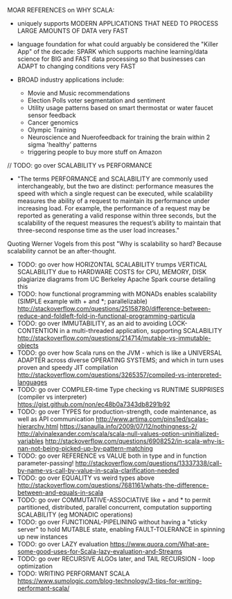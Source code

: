 

MOAR REFERENCES on WHY SCALA:

- uniquely supports MODERN APPLICATIONS THAT NEED TO PROCESS LARGE AMOUNTS OF DATA very FAST

- language foundation for what could arguably be considered the "Killer App" of the decade:   SPARK
  which supports machine learning/data science for BIG and FAST data processing so that businesses can ADAPT to
  changing conditions very FAST

- BROAD industry applications include:
  - Movie and Music recommendations
  - Election Polls voter segmentation and sentiment
  - Utility usage patterns based on smart thermostat or water faucet sensor feedback
  - Cancer genomics
  - Olympic Training
  - Neuroscience and Nuerofeedback for training the brain within 2 sigma 'healthy' patterns
  - triggering people to buy more stuff on Amazon

// TODO: go over SCALABILITY vs PERFORMANCE
- "The terms PERFORMANCE and SCALABILITY are commonly used interchangeably,
but the two are distinct: performance measures the speed with which a single request can be executed,
while scalability measures the ability of a request to maintain its performance under increasing load.
For example, the performance of a request may be reported as generating a valid response within three seconds,
but the scalability of the request measures the request’s ability to maintain that three-second response time as
the user load increases."

Quoting Werner Vogels from this post "Why is scalability so hard? Because scalability cannot be an after-thought.

- TODO:  go over how HORIZONTAL SCALABILITY trumps VERTICAL SCALABILITY due to HARDWARE COSTS for CPU, MEMORY, DISK
plagiarize diagrams from UC Berkeley Apache Spark course detailing this
- TODO:  how functional programming with MONADs enables scalability  (SIMPLE example with + and *; parallelizable)
http://stackoverflow.com/questions/25158780/difference-between-reduce-and-foldleft-fold-in-functional-programming-particula
- TODO:  go over IMMUTABILITY, as an aid to avoiding LOCK-CONTENTION in a multi-threaded application, supporting SCALABILITY
http://stackoverflow.com/questions/214714/mutable-vs-immutable-objects
- TODO:  go over how Scala runs on the JVM - which is like a UNIVERSAL ADAPTER across diverse OPERATING SYSTEMS;
         and which in turn uses proven and speedy JIT compilation
http://stackoverflow.com/questions/3265357/compiled-vs-interpreted-languages
- TODO:  go over COMPILER-time Type checking vs RUNTIME SURPRISES (compiler vs interpreter)
https://gist.github.com/non/ec48b0a7343db8291b92
- TODO:  go over TYPES for production-strength, code maintenance, as well as API communication
http://www.artima.com/pins1ed/scalas-hierarchy.html
https://sanaulla.info/2009/07/12/nothingness-2/
http://alvinalexander.com/scala/scala-null-values-option-uninitialized-variables
http://stackoverflow.com/questions/6908252/in-scala-why-is-nan-not-being-picked-up-by-pattern-matching
- TODO:  go over REFERENCE vs VALUE both in type and in function parameter-passing!
http://stackoverflow.com/questions/13337338/call-by-name-vs-call-by-value-in-scala-clarification-needed
- TODO:  go over EQUALITY vs weird types above
http://stackoverflow.com/questions/7681161/whats-the-difference-between-and-equals-in-scala
- TODO:  go over COMMUTATIVE-ASSOCIATIVE like + and * to permit partitioned, distributed, parallel concurrent, computation supporting SCALABILITY
(eg MONADIC operations)
- TODO:  go over FUNCTIONAL-PIPELINING without having a "sticky server" to hold  MUTABLE state, enabling FAULT-TOLERANCE in spinning up new instances
- TODO:  go over LAZY evaluation
https://www.quora.com/What-are-some-good-uses-for-Scala-lazy-evaluation-and-Streams
- TODO:  go over RECURSIVE ALGOs later, and TAIL RECURSION - loop optimization
- TODO:  WRITING PERFORMANT SCALA
https://www.sumologic.com/blog-technology/3-tips-for-writing-performant-scala/

